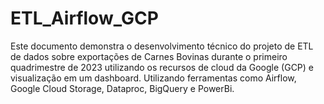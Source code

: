# ETL_Airflow_GCP
Este documento demonstra o desenvolvimento técnico do projeto de ETL de dados sobre exportações de Carnes Bovinas durante o primeiro quadrimestre de 2023 utilizando os recursos de cloud da Google (GCP) e visualização em um dashboard.    Utilizando ferramentas como Airflow, Google Cloud Storage, Dataproc, BigQuery e PowerBi.
